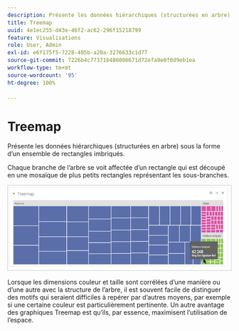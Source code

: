 ```yaml
---
description: Présente les données hiérarchiques (structurées en arbre) sous la forme d’un ensemble de rectangles imbriqués.
title: Treemap
uuid: 4e1ec255-d43e-46f2-ac62-296f15218799
feature: Visualisations
role: User, Admin
exl-id: e6f175f5-7228-495b-a20a-3276633c1d77
source-git-commit: 7226b4c77371b486006671d72efa9e0f0d9eb1ea
workflow-type: tm+mt
source-wordcount: '95'
ht-degree: 100%

---
```


# Treemap

Présente les données hiérarchiques (structurées en arbre) sous la forme d’un ensemble de rectangles imbriqués.

Chaque branche de l’arbre se voit affectée d’un rectangle qui est découpé en une mosaïque de plus petits rectangles représentant les sous-branches.

![](assets/treemap.png)

Lorsque les dimensions couleur et taille sont corrélées d’une manière ou d’une autre avec la structure de l’arbre, il est souvent facile de distinguer des motifs qui seraient difficiles à repérer par d’autres moyens, par exemple si une certaine couleur est particulièrement pertinente. Un autre avantage des graphiques Treemap est qu’ils, par essence, maximisent l’utilisation de l’espace.

